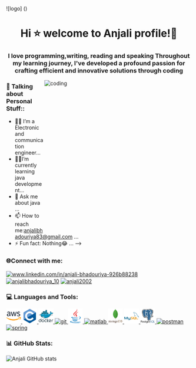 ![logo] ()
<h1 align="center">Hi ⭐ welcome to Anjali profile!👋</h1>
<h3 align="center">I love programming,writing, reading and speaking Throughout my learning journey, I've developed a profound passion for crafting efficient and innovative solutions through coding</h3>
<img align="right" alt="coding" width="400" height="400" src="https://encrypted-tbn0.gstatic.com/images?q=tbn:ANd9GcTrtGwTMbsdRBR58yKjoKsJ1heb62m-WC5DlizfoHbeow&s">

### 💫 Talking about Personal Stuff::
- 👨‍🎓 I’m a Electronic and communication engineer...
- 🧑‍💻I’m currently learning java development...
- 💬 Ask me about java ...
- 📫 How to reach me:anjalibhadouriya83@gmail.com ...
- ⚡ Fun fact: Nothing😂 ...
-->
<h3 align="left">🌐Connect with me:</h3>
<p align="left">
<a href="https://linkedin.com/in/www.linkedin.com/in/anjali-bhadouriya-926b88238" target="blank"><img align="center" src="https://raw.githubusercontent.com/rahuldkjain/github-profile-readme-generator/master/src/images/icons/Social/linked-in-alt.svg" alt="www.linkedin.com/in/anjali-bhadouriya-926b88238" height="30" width="40" /></a>
<a href="https://instagram.com/anjalibhadouriya_10" target="blank"><img align="center" src="https://raw.githubusercontent.com/rahuldkjain/github-profile-readme-generator/master/src/images/icons/Social/instagram.svg" alt="anjalibhadouriya_10" height="30" width="40" /></a>
<a href="https://www.leetcode.com/anjali2002" target="blank"><img align="center" src="https://raw.githubusercontent.com/rahuldkjain/github-profile-readme-generator/master/src/images/icons/Social/leet-code.svg" alt="anjali2002" height="30" width="40" /></a>
</p>
<h3 align="left">💻 Languages and Tools:</h3>
<p align="left"> <a href="https://aws.amazon.com" target="_blank" rel="noreferrer"> <img src="https://raw.githubusercontent.com/devicons/devicon/master/icons/amazonwebservices/amazonwebservices-original-wordmark.svg" alt="aws" width="40" height="40"/> </a> <a href="https://www.cprogramming.com/" target="_blank" rel="noreferrer"> <img src="https://raw.githubusercontent.com/devicons/devicon/master/icons/c/c-original.svg" alt="c" width="40" height="40"/> </a> <a href="https://www.docker.com/" target="_blank" rel="noreferrer"> <img src="https://raw.githubusercontent.com/devicons/devicon/master/icons/docker/docker-original-wordmark.svg" alt="docker" width="40" height="40"/> </a> <a href="https://git-scm.com/" target="_blank" rel="noreferrer"> <img src="https://www.vectorlogo.zone/logos/git-scm/git-scm-icon.svg" alt="git" width="40" height="40"/> </a> <a href="https://www.java.com" target="_blank" rel="noreferrer"> <img src="https://raw.githubusercontent.com/devicons/devicon/master/icons/java/java-original.svg" alt="java" width="40" height="40"/> </a> <a href="https://www.mathworks.com/" target="_blank" rel="noreferrer"> <img src="https://upload.wikimedia.org/wikipedia/commons/2/21/Matlab_Logo.png" alt="matlab" width="40" height="40"/> </a> <a href="https://www.mongodb.com/" target="_blank" rel="noreferrer"> <img src="https://raw.githubusercontent.com/devicons/devicon/master/icons/mongodb/mongodb-original-wordmark.svg" alt="mongodb" width="40" height="40"/> </a> <a href="https://www.mysql.com/" target="_blank" rel="noreferrer"> <img src="https://raw.githubusercontent.com/devicons/devicon/master/icons/mysql/mysql-original-wordmark.svg" alt="mysql" width="40" height="40"/> </a> <a href="https://www.postgresql.org" target="_blank" rel="noreferrer"> <img src="https://raw.githubusercontent.com/devicons/devicon/master/icons/postgresql/postgresql-original-wordmark.svg" alt="postgresql" width="40" height="40"/> </a> <a href="https://postman.com" target="_blank" rel="noreferrer"> <img src="https://www.vectorlogo.zone/logos/getpostman/getpostman-icon.svg" alt="postman" width="40" height="40"/> </a> <a href="https://spring.io/" target="_blank" rel="noreferrer"> <img src="https://www.vectorlogo.zone/logos/springio/springio-icon.svg" alt="spring" width="40" height="40"/> </a> </p>

### 📊 GitHub Stats:

  ![Anjali GitHub stats](https://github-readme-stats.vercel.app/api?username=AnjaliSingh-10&show_icons=true&theme=radical)
